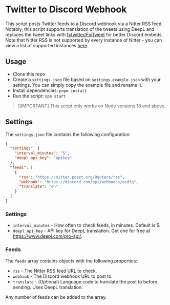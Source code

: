 # Twitter to Discord Webhook

This script posts Twitter feeds to a Discord webhook via a Nitter RSS feed. Notably, this script supports translation of the tweets using DeepL and replaces the tweet links with [fxtwitter/FixTweet](https://github.com/FixTweet/FixTweet) for better Discord embeds. Note that Nitter RSS is not supported by every instance of Nitter - you can view a list of supported instances [here](https://status.d420.de/).

## Usage

- Clone this repo
- Create a `settings.json` file based on `settings.example.json` with your settings. You can simply copy the example file and rename it.
- Install dependencies: `pnpm install`
- Run the script: `npm start`

> ![IMPORTANT]
> This script only works on Node versions 18 and above.

## Settings

The `settings.json` file contains the following configuration:

```json
{
  "settings": {
    "interval_minutes": "5",
    "deepl_api_key": "apikey"
  },
  "feeds": [
    {
      "rss": "https://nitter.poast.org/Reuters/rss",
      "webhook": "https://discord.com/api/webhooks/asdfg",
      "translate": "en"
    }
  ]
}
```

### Settings

- `interval_minutes` - How often to check feeds, in minutes. Default is 5.
- `deepl_api_key` - API key for DeepL translation. Get one for free at https://www.deepl.com/pro-api/.

### Feeds

The `feeds` array contains objects with the following properties:

- `rss` - The Nitter RSS feed URL to check.
- `webhook` - The Discord webhook URL to post to.
- `translate` - (Optional) Language code to translate the post to before sending. Uses DeepL translation.

Any number of feeds can be added to the array.
